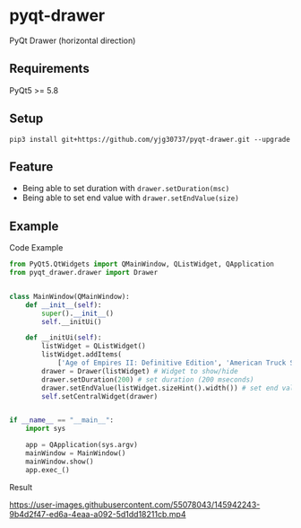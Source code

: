 # pyqt-drawer
PyQt Drawer (horizontal direction)

## Requirements
PyQt5 >= 5.8

## Setup
```pip3 install git+https://github.com/yjg30737/pyqt-drawer.git --upgrade```

## Feature
* Being able to set duration with ```drawer.setDuration(msc)```
* Being able to set end value with ```drawer.setEndValue(size)```

## Example
Code Example
```python
from PyQt5.QtWidgets import QMainWindow, QListWidget, QApplication
from pyqt_drawer.drawer import Drawer


class MainWindow(QMainWindow):
    def __init__(self):
        super().__init__()
        self.__initUi()

    def __initUi(self):
        listWidget = QListWidget()
        listWidget.addItems(
            ['Age of Empires II: Definitive Edition', 'American Truck Simulator', 'Arma 3', "Assassin's Creed"])
        drawer = Drawer(listWidget) # Widget to show/hide
        drawer.setDuration(200) # set duration (200 mseconds)
        drawer.setEndValue(listWidget.sizeHint().width()) # set end value with listwidget's appropriate maximum width
        self.setCentralWidget(drawer)


if __name__ == "__main__":
    import sys

    app = QApplication(sys.argv)
    mainWindow = MainWindow()
    mainWindow.show()
    app.exec_()
```

Result

https://user-images.githubusercontent.com/55078043/145942243-9b4d2f47-ed6a-4eaa-a092-5d1dd18211cb.mp4


